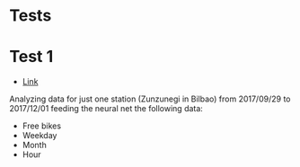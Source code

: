 # Tests

# Test 1


* [Link](https://github.com/javierdemartin/tfg/tree/master/tests/test_1)

Analyzing data for just one station (Zunzunegi in Bilbao) from 2017/09/29 to 2017/12/01 feeding the neural net the following data:

* Free bikes
* Weekday
* Month
* Hour
